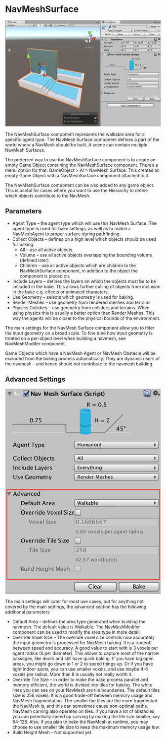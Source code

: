 ﻿# NavMeshSurface

![NavMeshSurface example](Images/NavMeshSurface-Example.png)

The NavMeshSurface component represents the walkable area for a specific agent type. The NavMesh Surface component defines a part of the world where a NavMesh should be built. A scene can contain multiple NavMesh Surfaces.

The preferred way to use the NavMeshSurface component is to create an empty Game Object containing the NavMeshSurface component. There’s a menu option for that: GameObject > AI > NavMesh Surface. This creates an empty Game Object with a NavMeshSurface component attached to it.

The NavMeshSurface component can be also added to any game object. This is useful for cases where you want to use the Hierarchy to define which objects contribute to the NavMesh.

## Parameters
* Agent Type – the agent type which will use this NavMesh Surface. The agent type is used for bake settings, as well as to match a NavMeshAgent to proper surface during pathfinding.
* Collect Objects – defines on a high level which objects should be used for baking.
	* All – use all active objects.
	* Volume – use all active objects overlapping the bounding volume (defined later) 
	* Children – use all active objects which are children to the NavMeshSurface component, in addition to the object the component is placed on.
* Include Layers – defines the layers on which the objects must be to be included in the bake. This allows further culling of objects from inclusion in the bake e.g. effects or animated characters.
* Use Geometry – selects which geometry is used for baking.
* Render Meshes – use geometry from rendered meshes and terrains
* Physics Colliders – use geometry from colliders and terrains. When using physics this is usually a better option than Render Meshes. This way the agents will be closer to the physical bounds of the environment.

The main settings for the NavMesh Surface component allow you to filter the input geometry on a broad scale. To fine tune how input geometry is treated on a per-object level when building a navmesh, see NavMeshModifer component.

Game Objects which have a NavMesh Agent or NavMesh Obstacle will be excluded from the baking process automatically. They are dynamic users of the navmesh – and hence should not contribute to the navmesh building.

## Advanced Settings

![NavMeshSurface advanced](Images/NavMeshSurface-Advanced.png)


The main settings will cater for most use cases, but for anything not covered by the main settings, the advanced section has the following additional parameters

* Default Area – defines the area type generated when building the navmesh. The default value is Walkable. The NavMeshModifer component can be used to modify the area type in more detail.
* Override Voxel Size – The override voxel size controls how accurately the input geometry is processed for NavMesh baking. It is a tradeoff between speed and accuracy. A good value to start with is 3 voxels per agent radius (6 per diameter). This allows to capture most of the narrow passages, like doors and still have quick baking. If you have big open areas, you might go down to 1 or 2 to speed things up. Or if you have tight indoor spots, you can use smaller voxels, and use maybe 4-6 voxels per radius. More than 8 is usually not really worth it.   
* Override Tile Size – In order to make the bake process parallel and memory efficient, the world is divided into tiles for baking. The white lines you can see on your NavMesh are tile boundaries. The default tiles size is 256 voxels. It is a good trade-off between memory usage and NavMesh fragmentation. The smaller the tiles are the more fragmented the NavMesh is, and this can sometimes cause non-optimal paths. NavMesh carving also operates on tiles. If you have a lot of obstacles, you can potentially speed up carving by making the tile size smaller, say 64-128. Also, if you plan to bake the NavMesh at runtime, you may choose to use smaller tile size to keep the maximum memory usage low.
* Build Height Mesh – Not supported yet.

